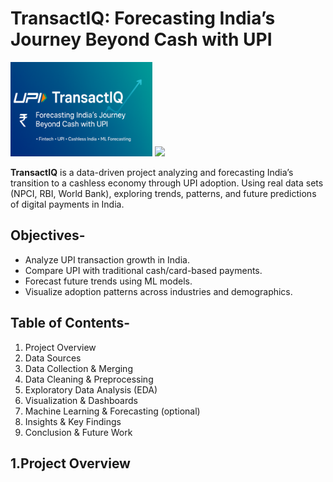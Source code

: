 # **TransactIQ: Forecasting India’s Journey Beyond Cash with UPI**
<!---![Banner](https://www.idfcfirstbank.com/content/dam/idfcfirstbank/images/blog/mobile-banking/cashless-transaction-717X404.jpg)--->
<p align="centre">
  <img src="BANNER.PNG.png", alt="banner"width="45%">
   <img src="https://bharatideology.com/wp-content/uploads/2023/08/UPI-scaled.jpg",alt="transaction", width="45%">

**TransactIQ** is a data-driven project analyzing and forecasting India’s transition to a cashless economy through UPI adoption. Using real data sets (NPCI, RBI, World Bank), exploring trends, patterns, and future predictions of digital payments in India. 

## **Objectives-**  
- Analyze UPI transaction growth in India.  
- Compare UPI with traditional cash/card-based payments.  
- Forecast future trends using ML models.  
- Visualize adoption patterns across industries and demographics.

## **Table of Contents-**
  1. Project Overview
  2. Data Sources
  3. Data Collection & Merging
  4. Data Cleaning & Preprocessing
  5. Exploratory Data Analysis (EDA)
  6. Visualization & Dashboards
  7. Machine Learning & Forecasting (optional)
  8. Insights & Key Findings
  9. Conclusion & Future Work

## **1.Project Overview**

